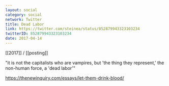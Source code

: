 ```yaml
---
layout: social
category: social
network: Twitter
title: Dead Labor
link: https://twitter.com/steinea/status/852879943323103234
twitterID: 852879943323103234
date: 2017-04-14
---
```


[[2017]] / [[posting]]

"it is not the capitalists who are vampires, but 'the thing they represent,' the non-human force, a 'dead labor'"

<https://thenewinquiry.com/essays/let-them-drink-blood/>
